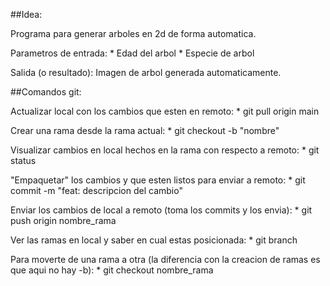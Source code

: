 ##Idea:

Programa para generar arboles en 2d de forma automatica.

Parametros de entrada:
    * Edad del arbol
    * Especie de arbol

Salida (o resultado):
    Imagen de arbol generada automaticamente.

##Comandos git:

Actualizar local con los cambios que esten en remoto:
    * git pull origin main

Crear una rama desde la rama actual:
    * git checkout -b "nombre"

Visualizar cambios en local hechos en la rama con respecto a remoto:
    * git status

"Empaquetar" los cambios y que esten listos para enviar a remoto:
    * git commit -m "feat: descripcion del cambio"

Enviar los cambios de local a remoto (toma los commits y los envia):
    * git push origin nombre_rama

Ver las ramas en local y saber en cual estas posicionada:
    * git branch

Para moverte de una rama a otra (la diferencia con la creacion de ramas es que aqui no hay -b):
    * git checkout nombre_rama